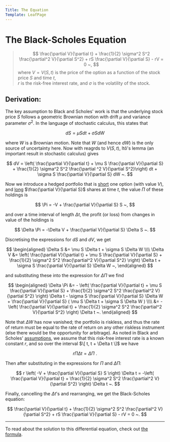 ```yaml
---
Title: The Equation
Template: LeafPage
---
```


# The Black-Scholes Equation

> $$ \frac{\partial V}{\partial t} + \frac{1}{2} \sigma^2 S^2 \frac{\partial^2 V}{\partial S^2} + rS \frac{\partial V}{\partial S} - rV = 0 ~, $$
> where
> $V = V(S,t)$ is the price of the option as a function of the stock price $S$ and time $t$,  
> $r$ is the risk-free interest rate, and $\sigma$ is the volatility of the stock.

## Derivation:

The key assumption to Black and Scholes' work is that the underlying stock price $S$ follows a geometric Brownian motion with drift $\mu$ and variance parameter $\sigma^2$. In the language of stochastic calculus, this states that

$$ dS = \mu S dt + \sigma S dW $$

where $W$ is a Brownian motion. Note that $W$ (and hence $dW$) is the only source of uncertainty here. Now with reagrds to $V(S,t)$, Itô's lemma (an important result in stochastic calculus) gives

$$ dV = \left( \frac{\partial V}{\partial t} + \mu S \frac{\partial V}{\partial S} + \frac{1}{2} \sigma^2 S^2 \frac{\partial ^2 V}{\partial S^2}\right) dt + \sigma S \frac{\partial V}{\partial S} dW ~. $$

Now we introduce a hedged portfolio that is [short](course/finance/Black-Scholes/Positions) one option (with value $V$), and [long](course/finance/Black-Scholes/Positions) $\frac{\partial V}{\partial S}$ shares at time $t$, the value $\Pi$ of these holdings is

$$ \Pi = -V + \frac{\partial V}{\partial S} S ~, $$

and over a time interval of length $\Delta t$, the profit (or loss) from changes in value of the holdings is

$$ \Delta \Pi = -\Delta V + \frac{\partial V}{\partial S} \Delta S ~. $$

Discretising the expressions for $dS$ and $dV$, we get

$$ \begin{aligned}
\Delta S &= \mu S \Delta t + \sigma S \Delta W \\\\
\Delta V &= \left( \frac{\partial V}{\partial t} + \mu S \frac{\partial V}{\partial S} + \frac{1}{2} \sigma^2 S^2 \frac{\partial^2 V}{\partial S^2} \right) \Delta t + \sigma S \frac{\partial V}{\partial S} \Delta W ~,
\end{aligned} $$

and substituting these into the expression for $\Delta \Pi$ we find

$$ \begin{aligned}
\Delta \Pi &= - \left( \frac{\partial V}{\partial t} + \mu S \frac{\partial V}{\partial S} + \frac{1}{2} \sigma^2 S^2 \frac{\partial^2 V}{\partial S^2} \right) \Delta t - \sigma S \frac{\partial V}{\partial S} \Delta W + \frac{\partial V}{\partial S} ( \mu S \Delta t + \sigma S \Delta W ) \\\\
&= -\left( \frac{\partial V}{\partial t} + \frac{1}{2} \sigma^2 S^2 \frac{\partial^2 V}{\partial S^2} \right) \Delta t ~.
\end{aligned} $$

Note that $\Delta W$ has now vanished; the portfolio is riskless, and thus the rate of return must be equal to  the rate of return on any other riskless instrument (else there would be the opportunity for arbitrage). As noted in Black and Scholes' [assumptions](course/finance/Black-Scholes/1Model), we assume that this risk-free interest rate is a known constant $r$, and so over the interval $\[ t, t + \Delta t \]$ we have

$$ r \Pi \Delta t = \Delta \Pi ~. $$

Then after substituting in the expressions for $\Pi$ and $\Delta \Pi$:

$$ r \left( -V + \frac{\partial V}{\partial S} S \right) \Delta t = -\left( \frac{\partial V}{\partial t} + \frac{1}{2} \sigma^2 S^2 \frac{\partial^2 V}{\partial S^2} \right) \Delta t ~. $$

Finally, cancelling the $\Delta t$'s and rearranging, we get the Black-Scholes equation:

$$ \frac{\partial V}{\partial t} + \frac{1}{2} \sigma^2 S^2 \frac{\partial^2 V}{\partial S^2} + rS \frac{\partial V}{\partial S} - rV = 0 ~. $$

---

To read about the solution to this differential equation, check out [the formula](course/finance/Black-Scholes/3Formula).
